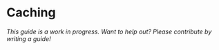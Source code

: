 # Caching

*This guide is a work in progress. Want to help out? Please contribute by writing a guide!*